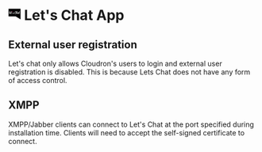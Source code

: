 # <img src="../img/letschat-logo.png" width="25px"> Let's Chat App

## External user registration

Let's chat only allows Cloudron's users to login and external user registration
is disabled. This is because Lets Chat does not have any form of access control.

## XMPP

XMPP/Jabber clients can connect to Let's Chat at the port specified during
installation time. Clients will need to accept the self-signed certificate
to connect.

